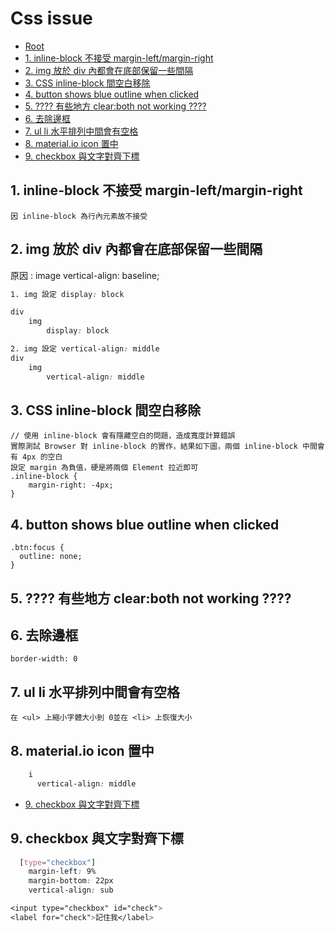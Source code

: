 # Css issue

*   [Root](../README.md)
*   [1. inline-block 不接受 margin-left/margin-right](#a1)
*   [2. img 放於 div 內都會在底部保留一些間隔](#a2)
*   [3. CSS inline-block 間空白移除](#a3)
*   [4. button shows blue outline when clicked](#a4)
*   [5. ???? 有些地方 clear:both not working ????](#a5)
*   [6. 去除邊框](#a6)
*   [7. ul li 水平排列中間會有空格](#a7)
*   [8. material.io icon 置中](#a8)
*   [9. checkbox 與文字對齊下標](#a9)


<h2 id="a1">1. inline-block 不接受 margin-left/margin-right</h2>

```
因 inline-block 為行內元素故不接受
```


<h2 id="a2">2. img 放於 div 內都會在底部保留一些間隔</h2>
原因 : image vertical-align: baseline;  

```css
1. img 設定 display: block

div 
	img 
		display: block

2. img 設定 vertical-align: middle
div 
	img 
		vertical-align: middle
```

<h2 id="a3">3. CSS inline-block 間空白移除</h2>

```
// 使用 inline-block 會有隱藏空白的問題，造成寬度計算錯誤
實際測試 Browser 對 inline-block 的實作，結果如下圖，兩個 inline-block 中間會有 4px 的空白
設定 margin 為負值，硬是將兩個 Element 拉近即可
.inline-block {
    margin-right: -4px;
}
```

<h2 id="a4">4. button shows blue outline when clicked</h2>

```
.btn:focus {
  outline: none;
}

```


<h2 id="a5">5. ???? 有些地方 clear:both not working ????</h2>

<h2 id="a6">6. 去除邊框</h2>

```
border-width: 0
```


<h2 id="a7">7. ul li 水平排列中間會有空格</h2>

```
在 <ul> 上縮小字體大小到 0並在 <li> 上恢復大小
```

<h2 id="a8">8. material.io icon 置中</h2>

```css
    i 
      vertical-align: middle
```

*   [9. checkbox 與文字對齊下標](#a9)


<h2 id="a9">9. checkbox 與文字對齊下標</h2>

```css
  [type="checkbox"]
    margin-left: 9%
    margin-bottom: 22px
    vertical-align: sub

<input type="checkbox" id="check">
<label for="check">記住我</label>
```